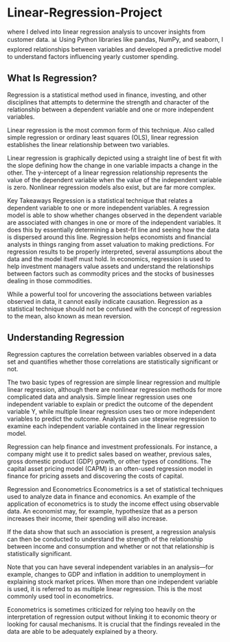 # Linear-Regression-Project
 where I delved into linear regression analysis to uncover insights from customer data. 📊 Using Python libraries like pandas, NumPy, and seaborn, I explored relationships between variables and developed a predictive model to understand factors influencing yearly customer spending.


## What Is Regression?
Regression is a statistical method used in finance, investing, and other disciplines that attempts to determine the strength and character of the relationship between a dependent variable and one or more independent variables.

Linear regression is the most common form of this technique. Also called simple regression or ordinary least squares (OLS), linear regression establishes the linear relationship between two variables.

Linear regression is graphically depicted using a straight line of best fit with the slope defining how the change in one variable impacts a change in the other. The y-intercept of a linear regression relationship represents the value of the dependent variable when the value of the independent variable is zero. Nonlinear regression models also exist, but are far more complex.

Key Takeaways
Regression is a statistical technique that relates a dependent variable to one or more independent variables.
A regression model is able to show whether changes observed in the dependent variable are associated with changes in one or more of the independent variables.
It does this by essentially determining a best-fit line and seeing how the data is dispersed around this line.
Regression helps economists and financial analysts in things ranging from asset valuation to making predictions.
For regression results to be properly interpreted, several assumptions about the data and the model itself must hold.
In economics, regression is used to help investment managers value assets and understand the relationships between factors such as commodity prices and the stocks of businesses dealing in those commodities.

While a powerful tool for uncovering the associations between variables observed in data, it cannot easily indicate causation. Regression as a statistical technique should not be confused with the concept of regression to the mean, also known as mean reversion.


## Understanding Regression
Regression captures the correlation between variables observed in a data set and quantifies whether those correlations are statistically significant or not.


The two basic types of regression are simple linear regression and multiple linear regression, although there are nonlinear regression methods for more complicated data and analysis. Simple linear regression uses one independent variable to explain or predict the outcome of the dependent variable Y, while multiple linear regression uses two or more independent variables to predict the outcome. Analysts can use stepwise regression to examine each independent variable contained in the linear regression model.

Regression can help finance and investment professionals. For instance, a company might use it to predict sales based on weather, previous sales, gross domestic product (GDP) growth, or other types of conditions. The capital asset pricing model (CAPM) is an often-used regression model in finance for pricing assets and discovering the costs of capital.

Regression and Econometrics
Econometrics is a set of statistical techniques used to analyze data in finance and economics. An example of the application of econometrics is to study the income effect using observable data. An economist may, for example, hypothesize that as a person increases their income, their spending will also increase.

If the data show that such an association is present, a regression analysis can then be conducted to understand the strength of the relationship between income and consumption and whether or not that relationship is statistically significant.

Note that you can have several independent variables in an analysis—for example, changes to GDP and inflation in addition to unemployment in explaining stock market prices. When more than one independent variable is used, it is referred to as multiple linear regression. This is the most commonly used tool in econometrics.

Econometrics is sometimes criticized for relying too heavily on the interpretation of regression output without linking it to economic theory or looking for causal mechanisms. It is crucial that the findings revealed in the data are able to be adequately explained by a theory.

